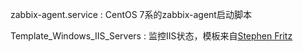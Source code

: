 zabbix-agent.service : CentOS 7系的zabbix-agent启动脚本

Template_Windows_IIS_Servers : 监控IIS状态，模板来自[Stephen Fritz](https://share.zabbix.com/cat-app/web-servers/template-windows-2008-r2-iis-server)